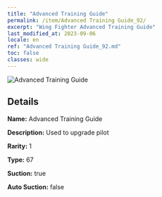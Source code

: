 ```yaml
---
title: "Advanced Training Guide"
permalink: /item/Advanced Training Guide_92/
excerpt: "Wing Fighter Advanced Training Guide"
last_modified_at: 2023-09-06
locale: en
ref: "Advanced Training Guide_92.md"
toc: false
classes: wide
---
```



 ![Advanced Training Guide](/images/item/Advanced_Training_Guide_p.png)



## Details

 **Name:** Advanced Training Guide 

 **Description:** Used to upgrade pilot

 **Rarity:** 1 

 **Type:** 67 

 **Suction:** true 

 **Auto Suction:** false 


